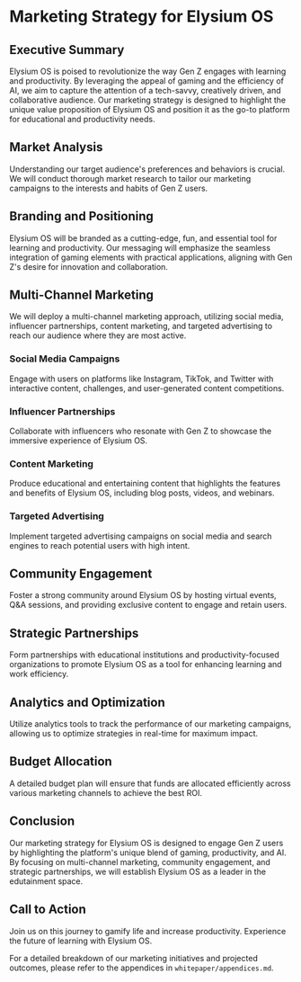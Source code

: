 # Marketing Strategy for Elysium OS

## Executive Summary
Elysium OS is poised to revolutionize the way Gen Z engages with learning and productivity. By leveraging the appeal of gaming and the efficiency of AI, we aim to capture the attention of a tech-savvy, creatively driven, and collaborative audience. Our marketing strategy is designed to highlight the unique value proposition of Elysium OS and position it as the go-to platform for educational and productivity needs.

## Market Analysis
Understanding our target audience's preferences and behaviors is crucial. We will conduct thorough market research to tailor our marketing campaigns to the interests and habits of Gen Z users.

## Branding and Positioning
Elysium OS will be branded as a cutting-edge, fun, and essential tool for learning and productivity. Our messaging will emphasize the seamless integration of gaming elements with practical applications, aligning with Gen Z's desire for innovation and collaboration.

## Multi-Channel Marketing
We will deploy a multi-channel marketing approach, utilizing social media, influencer partnerships, content marketing, and targeted advertising to reach our audience where they are most active.

### Social Media Campaigns
Engage with users on platforms like Instagram, TikTok, and Twitter with interactive content, challenges, and user-generated content competitions.

### Influencer Partnerships
Collaborate with influencers who resonate with Gen Z to showcase the immersive experience of Elysium OS.

### Content Marketing
Produce educational and entertaining content that highlights the features and benefits of Elysium OS, including blog posts, videos, and webinars.

### Targeted Advertising
Implement targeted advertising campaigns on social media and search engines to reach potential users with high intent.

## Community Engagement
Foster a strong community around Elysium OS by hosting virtual events, Q&A sessions, and providing exclusive content to engage and retain users.

## Strategic Partnerships
Form partnerships with educational institutions and productivity-focused organizations to promote Elysium OS as a tool for enhancing learning and work efficiency.

## Analytics and Optimization
Utilize analytics tools to track the performance of our marketing campaigns, allowing us to optimize strategies in real-time for maximum impact.

## Budget Allocation
A detailed budget plan will ensure that funds are allocated efficiently across various marketing channels to achieve the best ROI.

## Conclusion
Our marketing strategy for Elysium OS is designed to engage Gen Z users by highlighting the platform's unique blend of gaming, productivity, and AI. By focusing on multi-channel marketing, community engagement, and strategic partnerships, we will establish Elysium OS as a leader in the edutainment space.

## Call to Action
Join us on this journey to gamify life and increase productivity. Experience the future of learning with Elysium OS.

For a detailed breakdown of our marketing initiatives and projected outcomes, please refer to the appendices in `whitepaper/appendices.md`.